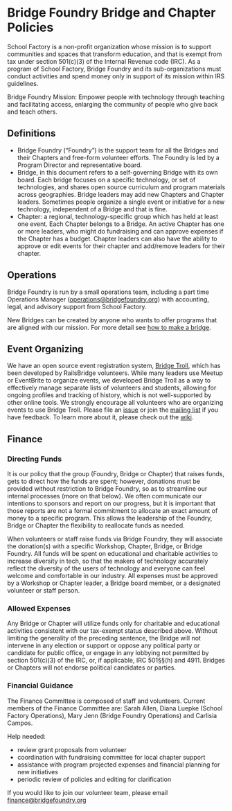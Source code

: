 # Bridge Foundry Bridge and Chapter Policies

School Factory is a non-profit organization whose mission is to support communities and spaces that transform education, and that is exempt from tax under section 501(c)(3) of the Internal Revenue code (IRC). As a program of School Factory, Bridge Foundry and its sub-organizations must conduct activities and spend money only in support of its mission within IRS guidelines.

Bridge Foundry Mission: Empower people with technology through teaching and facilitating access, enlarging the community of people who give back and teach others.

## Definitions
* Bridge Foundry (“Foundry”) is the support team for all the Bridges and their Chapters and free-form volunteer efforts.  The Foundry is led by a Program Director and representative board.
* Bridge, in this document refers to a self-governing Bridge with its own board.  Each bridge focuses on a specific technology, or set of technologies, and shares open source curriculum and program materials across geographies. Bridge leaders may add new Chapters and Chapter leaders. Sometimes people organize a single event or initiative for a new technology, independent of a Bridge and that is fine.
* Chapter: a regional, technology-specific group which has held at least one event.  Each Chapter belongs to a Bridge.  An active Chapter has one or more leaders, who might do fundraising and can approve expenses if the Chapter has a budget. Chapter leaders can also have the ability to approve or edit events for their chapter and add/remove leaders for their chapter.

## Operations

Bridge Foundry is run by a small operations team, including a part time Operations Manager (operations@bridgefoundry.org) with accounting, legal, and advisory support from School Factory.

New Bridges can be created by anyone who wants to offer programs that are aligned with our mission.  For more detail see [how to make a bridge](http://bridgefoundry.org/doc/bridge-building.html).

## Event Organizing

We have an open source event registration system, [Bridge Troll](https://www.bridgetroll.org/), which has been developed by RailsBridge volunteers. While many leaders use Meetup or EventBrite to organize events, we developed Bridge Troll as a way to effectively manage separate lists of volunteers and students, allowing for ongoing profiles and tracking of history, which is not well-supported by other online tools.  We strongly encourage all volunteers who are organizing events to use Bridge Troll.  Please file an [issue](https://github.com/railsbridge/bridge_troll/issues) or join the [mailing list](https://groups.google.com/forum/#!forum/bridge-troll) if you have feedback.  To learn more about it, please check out the [wiki](https://github.com/railsbridge/bridge_troll/wiki).


## Finance
### Directing Funds
It is our policy that the group (Foundry, Bridge or Chapter) that raises funds, gets to direct how the funds are spent; however, donations must be provided without restriction to Bridge Foundry, so as to streamline our internal processes (more on that below). We often communicate our intentions to sponsors and report on our progress, but it is important that those reports are not a formal commitment to allocate an exact amount of money to a specific program.  This allows the leadership of the Foundry, Bridge or Chapter the flexibility to reallocate funds as needed.

When volunteers or staff raise funds via Bridge Foundry, they will associate the donation(s) with a specific Workshop, Chapter, Bridge, or Bridge Foundry.  All funds will be spent on educational and charitable activities to increase diversity in tech, so that the makers of technology accurately reflect the diversity of the users of technology and everyone can feel welcome and comfortable in our industry. All expenses must be approved by a Workshop or Chapter leader, a Bridge board member, or a designated volunteer or staff person.  

### Allowed Expenses
Any Bridge or Chapter will utilize funds only for charitable and educational activities consistent with our tax-exempt status described above. Without limiting the generality of the preceding sentence, the Bridge will not intervene in any election or support or oppose any political party or candidate for public office, or engage in any lobbying not permitted by section 501(c)(3) of the IRC, or, if applicable, IRC 501§§(h) and 4911. Bridges or Chapters will not endorse political candidates or parties.

### Financial Guidance
The Finance Committee is composed of staff and volunteers.  Current members of the Finance Committee are: Sarah Allen,
Diana Luepke (School Factory Operations), Mary Jenn (Bridge Foundry Operations) and Carlisia Campos.

Help needed:

* review grant proposals from volunteer
* coordination with fundraising committee for local chapter support
* assistance with program projected expenses and financial planning for new initiatives
* periodic review of policies and editing for clarification

If you would like to join our volunteer team, please email finance@bridgefoundry.org

